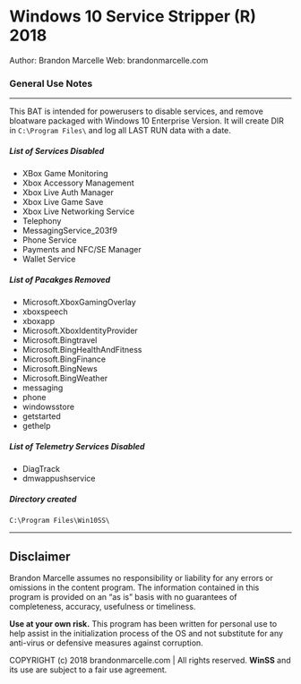 # Windows 10 Service Stripper (R) 2018
Author: Brandon Marcelle
Web: 	brandonmarcelle.com
### General Use Notes
___
This BAT is intended for powerusers to disable services, and remove bloatware packaged with Windows 10 Enterprise Version. It will create DIR in `C:\Program Files\` and log all LAST RUN data with a date. 

##### List of Services Disabled
* XBox Game Monitoring
* Xbox Accessory Management
* Xbox Live Auth Manager
* Xbox Live Game Save
* Xbox Live Networking Service
* Telephony
* MessagingService_203f9
* Phone Service	
* Payments and NFC/SE Manager
* Wallet Service

##### List of Pacakges Removed
* Microsoft.XboxGamingOverlay
* xboxspeech
* xboxapp
* Microsoft.XboxIdentityProvider
* Microsoft.Bingtravel
* Microsoft.BingHealthAndFitness
* Microsoft.BingFinance
* Microsoft.BingNews
* Microsoft.BingWeather
* messaging
* phone
* windowsstore
* getstarted
* gethelp

##### List of Telemetry Services Disabled
* DiagTrack
* dmwappushservice

##### Directory created
`C:\Program Files\Win10SS\`
___
## Disclaimer 

Brandon Marcelle assumes no responsibility or liability for any errors or omissions in the content program. The information contained in this program is provided on an “as is” basis with no guarantees of completeness, accuracy, usefulness or timeliness.

**Use at your own risk.** This program has been written for personal use to help assist in the initialization process of the OS and not substitute for any anti-virus or defensive measures against corruption. 

COPYRIGHT (c) 2018 brandonmarcelle.com | All rights reserved.
**WinSS** and its use are subject to a fair use agreement. 